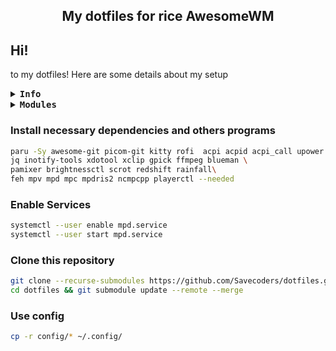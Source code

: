 
<h2 align="center" style="font-weight: bold">My dotfiles for rice AwesomeWM</h2>

## __Hi!__

to my dotfiles!
Here are some details about my setup


<details close>
    <summary>
        <samp><b>Info</b></samp>
    </summary>

<br>

* **Fonts and icons**
    * as for fonts, the setup uses 4 fonts in total
        - *[SF Pro Display](https://github.com/sahibjotsagguSan-Francisco-Pro-Fonts)* - my main ui font
        - *[Font Awesome 5 Free](https://fontawesome.com/icons)* - for icons the weather
        - *[JetBrainsMono NF](https://www.jetbrains.com/es-es/lp/mono/)* - icons of signals
        - *[Cascadia Code](https://github.com/microsoft/cascadia-code)* - Editor/terminal
    * in the tag config, using images for icons, the images They're in `awesome/icons/tag/`


<br>

* **custom theme?**
    * for dark, edit `theme/dark/dark.lua`
    * for light, edit `theme/light/light.lua`
    * agg display theme selection `theme/selection_theme.lua`

<br>

* **wallpapers and profile**
    * by default wallpapers are found by theme
        - example: `theme.wallpaper = gfs.get_configuration_dir() .. "wallpapers/hands.jpg"`
        - in wallpapers folder add new wallpapers  `awesome/wallpapers`
        - replace existing wallpapers with new ones in: `"wallpapers/new_walpapers.jpg"`
<br>

</details>

<details close>
    <summary>
        <samp><b>Modules</b></samp>
    </summary>

<br>
    
* **[Bling](https://blingcorp.github.io/bling/)**

    * use in Playerctl widget, layout
* **[Rubato](https://github.com/andOrlando/rubato)**

    * Create animation for aweosmeWM


* **[Better resize](https://github.com/JavaCafe01/dotfiles/blob/master/config/awesome/module/better-resize.lua)**

    * An improved method of resizing clients in the tiled layout, and maded by [javacafe01](https://github.com/JavaCafe01)


</details>

<h3>Install necessary dependencies and others programs</h3>

   ```sh
   paru -Sy awesome-git picom-git kitty rofi  acpi acpid acpi_call upower \
   jq inotify-tools xdotool xclip gpick ffmpeg blueman \
   pamixer brightnessctl scrot redshift rainfall\
   feh mpv mpd mpc mpdris2 ncmpcpp playerctl --needed 
   ```

<h3>Enable Services</h3>

   ```sh
   systemctl --user enable mpd.service
   systemctl --user start mpd.service
   ```

<h3>Clone this repository</h3>

   ```sh
   git clone --recurse-submodules https://github.com/Savecoders/dotfiles.git
   cd dotfiles && git submodule update --remote --merge
   ```

<h3> Use config</h3>

   ```sh
   cp -r config/* ~/.config/
   ```
